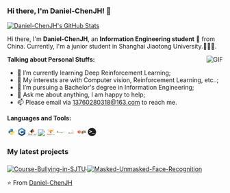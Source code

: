 ### Hi there, I'm Daniel-ChenJH! 👋

<a href="https://github.com/Daniel-ChenJH">
  <img src="https://github-readme-stats.vercel.app/api?username=Daniel-ChenJH&show_icons=true" alt="Daniel-ChenJH's GitHub Stats" />
</a>
  
Hi there, I'm **Daniel-ChenJH**, an **Information Engineering student** 🚀 from China. Currently, I'm a junior student in Shanghai Jiaotong University.👨🏽‍💼. 

  <img align="right" alt="GIF" src="https://i.pinimg.com/originals/e4/26/70/e426702edf874b181aced1e2fa5c6cde.gif" />


**Talking about Personal Stuffs:**

- 🌱 I’m currently learning Deep Reinforcement Learning; 
- 🤔 My interests are with Computer vision, Reinforcement Learning, etc..;
- 💼 I’m pursuing a Bachelor's degree in Information Engineering;
- 💬 Ask me about anything, I am happy to help;
- 📫 Please email via 13760280318@163.com to reach me.



**Languages and Tools:**  

<code><img height="20" src="https://raw.githubusercontent.com/github/explore/80688e429a7d4ef2fca1e82350fe8e3517d3494d/topics/python/python.png"></code>
<code><img height="20" src="https://raw.githubusercontent.com/github/explore/80688e429a7d4ef2fca1e82350fe8e3517d3494d/topics/cpp/cpp.png"></code>
<code><img height="20" src="https://raw.githubusercontent.com/github/explore/80688e429a7d4ef2fca1e82350fe8e3517d3494d/topics/matlab/matlab.png"></code>
<code><img height="20" src="https://pytorch.org/assets/images/pytorch-logo.png"></code>
<code><img height="20" src="https://raw.githubusercontent.com/github/explore/80688e429a7d4ef2fca1e82350fe8e3517d3494d/topics/tensorflow/tensorflow.png"></code>
<code><img height="20" src="https://raw.githubusercontent.com/github/explore/80688e429a7d4ef2fca1e82350fe8e3517d3494d/topics/mongodb/mongodb.png"></code>
<code><img height="20" src="https://raw.githubusercontent.com/github/explore/80688e429a7d4ef2fca1e82350fe8e3517d3494d/topics/mysql/mysql.png"></code>
<code><img height="20" src="https://raw.githubusercontent.com/github/explore/80688e429a7d4ef2fca1e82350fe8e3517d3494d/topics/git/git.png"></code>
<code><img height="20" src="https://raw.githubusercontent.com/github/explore/80688e429a7d4ef2fca1e82350fe8e3517d3494d/topics/terminal/terminal.png"></code>



### My latest projects

<a href="https://github.com/Daniel-ChenJH/Course-Bullying-in-SJTU">
  <img align="middle" src="https://github-readme-stats.vercel.app/api/pin/?username=Daniel-ChenJH&repo=Course-Bullying-in-SJTU" alt="Course-Bullying-in-SJTU" />
</a>  
  
<a href="https://github.com/Daniel-ChenJH/Masked-Unmasked-Face-Recognition">
  <img align="middle" src="https://github-readme-stats.vercel.app/api/pin/?username=Daniel-ChenJH&repo=Masked-Unmasked-Face-Recognition" alt="Masked-Unmasked-Face-Recognition" />
</a>


⭐️ From [Daniel-ChenJH](https://github.com/Daniel-ChenJH)
